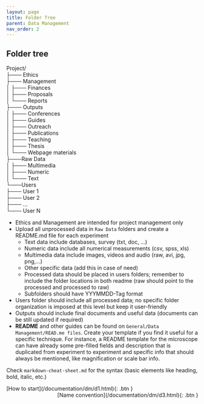 ```yaml
---
layout: page
title: Folder Tree
parent: Data Management
nav_order: 2
---
```


## Folder tree

Project/  
├─── Ethics  
├─── Management  
│   ├─── Finances  
│   ├─── Proposals  
│   └─── Reports  
├─── Outputs  
│   ├─── Conferences  
│   ├─── Guides  
│   ├─── Outreach  
│   ├─── Publications  
│   ├─── Teaching  
│   ├─── Thesis  
│   └─── Webpage materials  
├───Raw Data  
│   ├─── Multimedia  
│   ├─── Numeric  
│   └─── Text  
└───Users  
    ├─── User 1  
    ├─── User 2  
    ├─── ...  
    └─── User N  

- Ethics and Management are intended for project management only
- Upload all unprocessed data in `Raw Data` folders and create a README.md file for each experiment
	- Text data include databases, survey (txt, doc, ...)
	- Numeric data include all numerical measurements (csv, spss, xls)
	- Multimedia data include images, videos and audio (raw, avi, jpg, png,...)
	- Other specific data (add this in case of need)
	- Processed data should be placed in users folders; remember to include the folder locations in both readme (raw should point to the processed and processed to raw)
	- Subfolders should have YYYMMDD-Tag format
- Users folder should include all processed data; no specific folder organization is imposed at this level but keep it user-friendly
- Outputs should include final documents and useful data (documents can be still updated if required)
- **README** and other guides can be found on `General/Data Management/READ.me files`. Create your template if you find it useful for a specific technique.
For instance, a README template for the microscope can have already some pre-filled fields and description that is duplicated from experiment to experiment and specific info that should always be mentioned, like magnification or scale bar info.

Check `markdown-cheat-sheet.md` for the syntax (basic elements like heading, bold, italic, etc.)

<span class="fs-3">
[How to start](/documentation/dm/d1.html){: .btn }
</span>
<span class="fs-3" style="float: right;">
[Name convention](/documentation/dm/d3.html){: .btn }
</span>